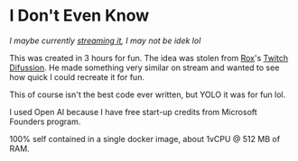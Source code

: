 # I Don't Even Know
_I maybe currently [streaming it](https://www.twitch.tv/qatim), I may not be idek lol_

This was created in 3 hours for fun. The idea was stolen from
[Rox](https://twitter.com/RoxCodes/)'s [Twitch
Difussion](https://www.twitch.tv/twitchdiffusion). He made something very
similar on stream and wanted to see how quick I could recreate it for fun.

This of course isn't the best code ever written, but YOLO it was for fun lol.

I used Open AI because I have free start-up credits from Microsoft Founders
program.

100% self contained in a single docker image, about 1vCPU @ 512 MB of RAM.
